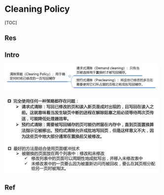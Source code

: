 # Cleaning Policy

[TOC]



## Res


## Intro
![](../../../../../../Assets/Pics/Screenshot%202023-06-19%20at%208.21.13%20PM.png)

![](../../../../../../Assets/Pics/Screenshot%202023-06-19%20at%208.21.23%20PM.png)

## Ref

